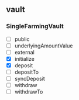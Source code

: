 ## vault
### SingleFarmingVault
- [ ]  public
  - [ ]  underlyingAmountValue
- [ ]  external
  - [x]  initialize
  - [x]  deposit
  - [ ]  depositTo
  - [ ]  syncDeposit
  - [ ]  withdraw
  - [ ]  withdrawTo